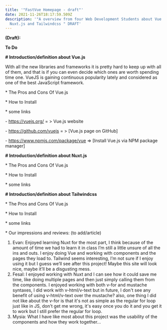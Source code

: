 ```yaml
---
title: '"FastVue Homepage - draft"'
date: 2021-11-26T18:17:59.509Z
description: '"A overview from four Web Development Students about Vue.js,
  Nuxt.js and Tailwindcss " DRAFT'
---
```

**(Draft):**

**To Do** 

**\# Introduction/definition about Vue.js** 

With all the new libraries and frameworks it is pretty hard to keep up with all of them, and that is if you can even decide which ones are worth spending time one. VueJS is gaining continuous popularity lately and considered as one of the best JavaScript framework.

\* The Pros and Cons Of Vue.js

\* How to Install

\* some links

\- <https://vuejs.org/>   = > Vue.js website

\- https://github.com/vuejs   = > \[Vue.js page on GitHub]

\- https://www.npmjs.com/package/vue   => \[Install Vue.js via NPM package manager]



**\# Introduction/definition about  Nuxt.js** 

\* The Pros and Cons Of Vue.js

\* How to Install

\*  some links





**\# Introduction/definition about Tailwindcss**

\* The Pros and Cons Of Vue.js

\* How to Install

\*  some links







\* Our impressions and reviews: (to add/article)

1. Evan: Enjoyed learning Nuxt for the most part, I think because of the amount of time we had to learn it in class I’m still a little unsure of all the ins and outs. I enjoy doing Vue and working with components and the pages they load to. Tailwind seems interesting, I’m not sure if I enjoy using it but I guess we’ll see after this project! Maybe this site will look nice, maybe it’ll be a disgusting mess.
2. Fesal: I enjoyed working with Nuxt and I can see how it could save me time, like doing multiple pages and then just simply calling them from the components. I enjoyed working with both v-for and mustache syntaxes, I did work with v-html/v-text but in future, I don't see any benefit of using v-html/v-text over the mustache? also, one thing I did not like about the v-for is that it's not as simple as the regular for loop just like in JS, don't get me wrong, it's easy once you do it and you get it to work but I still prefer the regular for loop.
3. Mysia: What I have like most about this project was the usability of the components and how they work together...